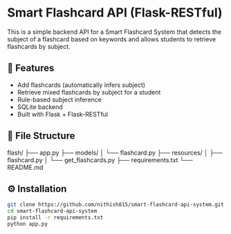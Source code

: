 # Smart Flashcard API (Flask-RESTful)

This is a simple backend API for a Smart Flashcard System that detects the subject of a flashcard based on keywords and allows students to retrieve flashcards by subject.

## 🚀 Features

- Add flashcards (automatically infers subject)
- Retrieve mixed flashcards by subject for a student
- Rule-based subject inference
- SQLite backend
- Built with Flask + Flask-RESTful

## 📁 File Structure
flash/
├── app.py
├── models/
│ └── flashcard.py
├── resources/
│ ├── flashcard.py
│ └── get_flashcards.py
├── requirements.txt
└── README.md

## ⚙️ Installation

```bash
git clone https://github.com/nithish815/smart-flashcard-api-system.git
cd smart-flashcard-api-system
pip install -r requirements.txt
python app.py
